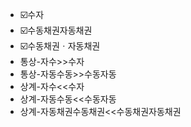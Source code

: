 - ☑️수자
- ☑️수동채권자동채권
- ☑️수동채권ㆍ자동채권
- 통상-자수>>수자
- 통상-자동수동>>수동자동
- 상계-자수<<수자
- 상계-자동수동<<수동자동
- 상계-자동채권수동채권<<수동채권자동채권
